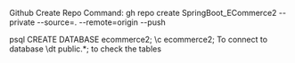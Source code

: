 Github Create Repo Command: 
gh repo create SpringBoot_ECommerce2 --private --source=. --remote=origin --push

psql CREATE DATABASE ecommerce2; 
\c ecommerce2; To connect to database 
\dt public.*; to check the tables